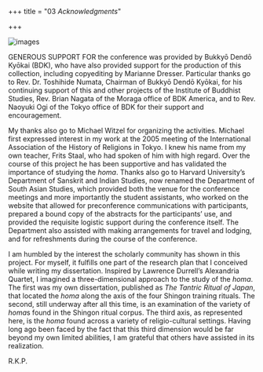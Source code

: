 +++
title = "03 *Acknowledgments*"

+++





![images](images/00015.jpeg)

GENEROUS SUPPORT FOR the conference was provided by Bukkyō Dendō Kyōkai \(BDK\), who have also provided support for the production of this collection, including copyediting by Marianne Dresser. Particular thanks go to Rev. Dr. Toshihide Numata, Chairman of Bukkyō Dendō Kyōkai, for his continuing support of this and other projects of the Institute of Buddhist Studies, Rev. Brian Nagata of the Moraga office of BDK America, and to Rev. Naoyuki Ogi of the Tokyo office of BDK for their support and encouragement.

My thanks also go to Michael Witzel for organizing the activities. Michael first expressed interest in my work at the 2005 meeting of the International Association of the History of Religions in Tokyo. I knew his name from my own teacher, Frits Staal, who had spoken of him with high regard. Over the course of this project he has been supportive and has validated the importance of studying the *homa*. Thanks also go to Harvard University’s Department of Sanskrit and Indian Studies, now renamed the Department of South Asian Studies, which provided both the venue for the conference meetings and more importantly the student assistants, who worked on the website that allowed for preconference communications with participants, prepared a bound copy of the abstracts for the participants’ use, and provided the requisite logistic support during the conference itself. The Department also assisted with making arrangements for travel and lodging, and for refreshments during the course of the conference.

I am humbled by the interest the scholarly community has shown in this project. For myself, it fulfills one part of the research plan that I conceived while writing my dissertation. Inspired by Lawrence Durrell’s Alexandria Quartet, I imagined a three-dimensional approach to the study of the *homa*. The first was my own dissertation, published as *The Tantric Ritual of Japan*, that located the *homa* along the axis of the four Shingon training rituals. The second, still underway after all this time, is an examination of the variety of *homa*s found in the Shingon ritual corpus. The third axis, as represented here, is the *homa* found across a variety of religio-cultural settings. Having long ago been faced by the fact that this third dimension would be far beyond my own limited abilities, I am grateful that others have assisted in its realization.

R.K.P.




